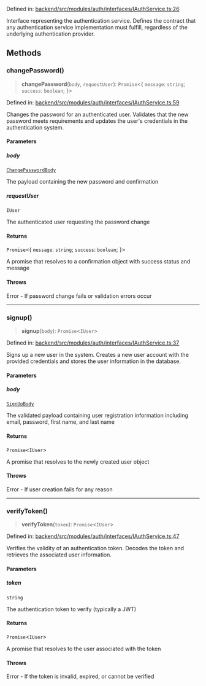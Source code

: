Defined in: [backend/src/modules/auth/interfaces/IAuthService.ts:26](https://github.com/continuousactivelearning/vibe/blob/9a2d9d7201b944582c5d0ed5f0f7a4de13abde0f/backend/src/modules/auth/interfaces/IAuthService.ts#L26)

Interface representing the authentication service.
Defines the contract that any authentication service implementation
must fulfill, regardless of the underlying authentication provider.

## Methods

### changePassword()

> **changePassword**(`body`, `requestUser`): `Promise`\<\{ `message`: `string`; `success`: `boolean`; \}\>

Defined in: [backend/src/modules/auth/interfaces/IAuthService.ts:59](https://github.com/continuousactivelearning/vibe/blob/9a2d9d7201b944582c5d0ed5f0f7a4de13abde0f/backend/src/modules/auth/interfaces/IAuthService.ts#L59)

Changes the password for an authenticated user.
Validates that the new password meets requirements and updates
the user's credentials in the authentication system.

#### Parameters

##### body

[`ChangePasswordBody`](../Validators/auth.ChangePasswordBody.md)

The payload containing the new password and confirmation

##### requestUser

`IUser`

The authenticated user requesting the password change

#### Returns

`Promise`\<\{ `message`: `string`; `success`: `boolean`; \}\>

A promise that resolves to a confirmation object with success status and message

#### Throws

Error - If password change fails or validation errors occur

***

### signup()

> **signup**(`body`): `Promise`\<`IUser`\>

Defined in: [backend/src/modules/auth/interfaces/IAuthService.ts:37](https://github.com/continuousactivelearning/vibe/blob/9a2d9d7201b944582c5d0ed5f0f7a4de13abde0f/backend/src/modules/auth/interfaces/IAuthService.ts#L37)

Signs up a new user in the system.
Creates a new user account with the provided credentials and
stores the user information in the database.

#### Parameters

##### body

[`SignUpBody`](../Validators/auth.SignUpBody.md)

The validated payload containing user registration information
              including email, password, first name, and last name

#### Returns

`Promise`\<`IUser`\>

A promise that resolves to the newly created user object

#### Throws

Error - If user creation fails for any reason

***

### verifyToken()

> **verifyToken**(`token`): `Promise`\<`IUser`\>

Defined in: [backend/src/modules/auth/interfaces/IAuthService.ts:47](https://github.com/continuousactivelearning/vibe/blob/9a2d9d7201b944582c5d0ed5f0f7a4de13abde0f/backend/src/modules/auth/interfaces/IAuthService.ts#L47)

Verifies the validity of an authentication token.
Decodes the token and retrieves the associated user information.

#### Parameters

##### token

`string`

The authentication token to verify (typically a JWT)

#### Returns

`Promise`\<`IUser`\>

A promise that resolves to the user associated with the token

#### Throws

Error - If the token is invalid, expired, or cannot be verified
